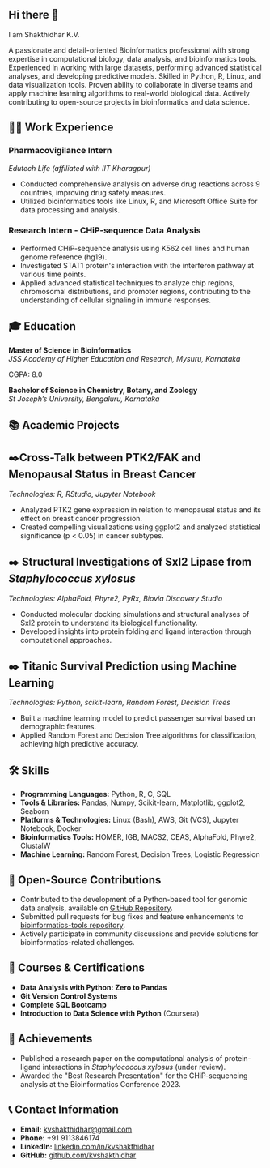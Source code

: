 ## Hi there 👋
I am Shakthidhar K.V.

A passionate and detail-oriented Bioinformatics professional with strong expertise in computational biology, data analysis, and bioinformatics tools. Experienced in working with large datasets, performing advanced statistical analyses, and developing predictive models. Skilled in Python, R, Linux, and data visualization tools. Proven ability to collaborate in diverse teams and apply machine learning algorithms to real-world biological data. Actively contributing to open-source projects in bioinformatics and data science.

## 🧑‍💻 Work Experience

### Pharmacovigilance Intern  
*Edutech Life (affiliated with IIT Kharagpur)*    
- Conducted comprehensive analysis on adverse drug reactions across 9 countries, improving drug safety measures.  
- Utilized bioinformatics tools like Linux, R, and Microsoft Office Suite for data processing and analysis.

### Research Intern - CHiP-sequence Data Analysis  
- Performed CHiP-sequence analysis using K562 cell lines and human genome reference (hg19).  
- Investigated STAT1 protein's interaction with the interferon pathway at various time points.  
- Applied advanced statistical techniques to analyze chip regions, chromosomal distributions, and promoter regions, contributing to the understanding of cellular signaling in immune responses.

## 🎓 Education

**Master of Science in Bioinformatics**  
*JSS Academy of Higher Education and Research, Mysuru, Karnataka*  
 
CGPA: 8.0

**Bachelor of Science in Chemistry, Botany, and Zoology**  
*St Joseph’s University, Bengaluru, Karnataka*  

## 📚 Academic Projects

## ✒️Cross-Talk between PTK2/FAK and Menopausal Status in Breast Cancer  
*Technologies: R, RStudio, Jupyter Notebook*  
- Analyzed PTK2 gene expression in relation to menopausal status and its effect on breast cancer progression.  
- Created compelling visualizations using ggplot2 and analyzed statistical significance (p < 0.05) in cancer subtypes.

## ✒️ Structural Investigations of Sxl2 Lipase from *Staphylococcus xylosus*  
*Technologies: AlphaFold, Phyre2, PyRx, Biovia Discovery Studio*  
- Conducted molecular docking simulations and structural analyses of Sxl2 protein to understand its biological functionality.  
- Developed insights into protein folding and ligand interaction through computational approaches.

## ✒️ Titanic Survival Prediction using Machine Learning  
*Technologies: Python, scikit-learn, Random Forest, Decision Trees*  
- Built a machine learning model to predict passenger survival based on demographic features.  
- Applied Random Forest and Decision Tree algorithms for classification, achieving high predictive accuracy.

## 🛠️ Skills

- **Programming Languages:** Python, R, C, SQL  
- **Tools & Libraries:** Pandas, Numpy, Scikit-learn, Matplotlib, ggplot2, Seaborn  
- **Platforms & Technologies:** Linux (Bash), AWS, Git (VCS), Jupyter Notebook, Docker  
- **Bioinformatics Tools:** HOMER, IGB, MACS2, CEAS, AlphaFold, Phyre2, ClustalW  
- **Machine Learning:** Random Forest, Decision Trees, Logistic Regression

## 🌱 Open-Source Contributions

- Contributed to the development of a Python-based tool for genomic data analysis, available on [GitHub Repository](https://github.com/kvshakthidhar/genomic-analysis-tool).
- Submitted pull requests for bug fixes and feature enhancements to [bioinformatics-tools repository](https://github.com/opensource-bio/bioinformatics-tools).
- Actively participate in community discussions and provide solutions for bioinformatics-related challenges.

## 📜 Courses & Certifications

- **Data Analysis with Python: Zero to Pandas**  
- **Git Version Control Systems**  
- **Complete SQL Bootcamp**  
- **Introduction to Data Science with Python** (Coursera)

## 🏅 Achievements

- Published a research paper on the computational analysis of protein-ligand interactions in *Staphylococcus xylosus* (under review).
- Awarded the "Best Research Presentation" for the CHiP-sequencing analysis at the Bioinformatics Conference 2023.

## 📞 Contact Information

- **Email:** kvshakthidhar@gmail.com  
- **Phone:** +91 9113846174  
- **LinkedIn:** [linkedin.com/in/kvshakthidhar](https://www.linkedin.com/in/kvshakthidhar)  
- **GitHub:** [github.com/kvshakthidhar](https://github.com/kvshakthidhar)



